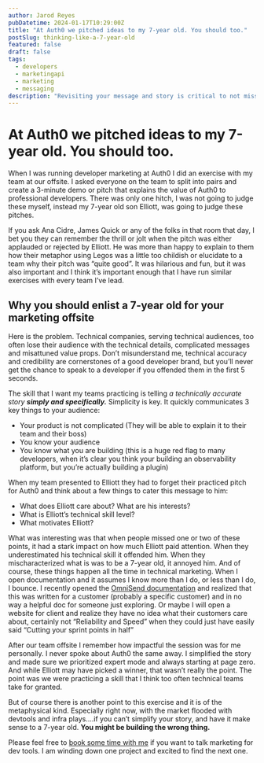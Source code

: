```yaml
---
author: Jarod Reyes
pubDatetime: 2024-01-17T10:29:00Z
title: "At Auth0 we pitched ideas to my 7-year old. You should too."
postSlug: thinking-like-a-7-year-old
featured: false
draft: false
tags:
  - developers
  - marketingapi
  - marketing
  - messaging
description: "Revisiting your message and story is critical to not missing your audience. Try presenting your product to a 7-year old."
---
```


# At Auth0 we pitched ideas to my 7-year old. You should too.

When I was running developer marketing at Auth0 I did an exercise with my team at our offsite. I asked everyone on the team to split into pairs and create a 3-minute demo or pitch that explains the value of Auth0 to professional developers. There was only one hitch, I was not going to judge these myself, instead my 7-year old son Elliott, was going to judge these pitches.

If you ask Ana Cidre, James Quick or any of the folks in that room that day, I bet you they can remember the thrill or jolt when the pitch was either applauded or rejected by Elliott. He was more than happy to explain to them how their metaphor using Legos was a little too childish or elucidate to a team why their pitch was “quite good”. It was hilarious and fun, but it was also important and I think it’s important enough that I have run similar exercises with every team I’ve lead.

## Why you should enlist a 7-year old for your marketing offsite

Here is the problem. Technical companies, serving technical audiences, too often lose their audience with the technical details, complicated messages and misattuned value props. Don’t misunderstand me, technical accuracy and credibility are cornerstones of a good developer brand, but you’ll never get the chance to speak to a developer if you offended them in the first 5 seconds.

The skill that I want my teams practicing is telling _a technically accurate story **simply and specifically.**_ Simplicity is key. It quickly communicates 3 key things to your audience:

- Your product is not complicated (They will be able to explain it to their team and their boss)
- You know your audience
- You know what you are building (this is a huge red flag to many developers, when it’s clear you think your building an observability platform, but you’re actually building a plugin)

When my team presented to Elliott they had to forget their practiced pitch for Auth0 and think about a few things to cater this message to him:

- What does Elliott care about? What are his interests?
- What is Elliott’s technical skill level?
- What motivates Elliott?

What was interesting was that when people missed one or two of these points, it had a stark impact on how much Elliott paid attention. When they underestimated his technical skill it offended him. When they mischaracterized what is was to be a 7-year old, it annoyed him. And of course, these things happen all the time in technical marketing. When I open documentation and it assumes I know more than I do, or less than I do, I bounce. I recently opened the [OmniSend documentation](https://api-docs.omnisend.com/reference/event-tracking) and realized that this was written for a customer (probably a specific customer) and in no way a helpful doc for someone just exploring. Or maybe I will open a website for client and realize they have no idea what their customers care about, certainly not “Reliability and Speed” when they could just have easily said “Cutting your sprint points in half”

After our team offsite I remember how impactful the session was for me personally. I never spoke about Auth0 the same away. I simplified the story and made sure we prioritized expert mode and always starting at page zero. And while Elliott may have picked a winner, that wasn’t really the point. The point was we were practicing a skill that I think too often technical teams take for granted.

But of course there is another point to this exercise and it is of the metaphysical kind. Especially right now, with the market flooded with devtools and infra plays….if you can’t simplify your story, and have it make sense to a 7-year old. **You might be building the wrong thing.**

Please feel free to [book some time with me](https://calendly.com/jarod-reyes/devmarketing) if you want to talk marketing for dev tools. I am winding down one project and excited to find the next one.

